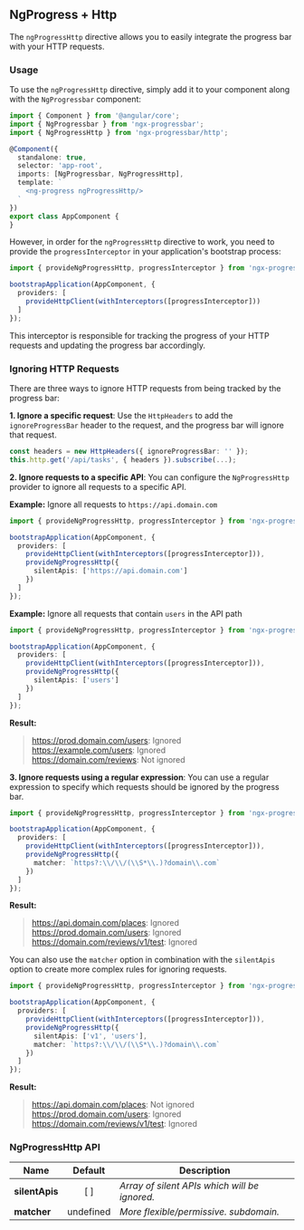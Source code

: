 ## NgProgress + Http

The `ngProgressHttp` directive allows you to easily integrate the progress bar with your HTTP requests.

### Usage

To use the `ngProgressHttp` directive, simply add it to your component along with the `NgProgressbar` component:

```typescript
import { Component } from '@angular/core';
import { NgProgressbar } from 'ngx-progressbar';
import { NgProgressHttp } from 'ngx-progressbar/http';

@Component({
  standalone: true,
  selector: 'app-root',
  imports: [NgProgressbar, NgProgressHttp],
  template: `
    <ng-progress ngProgressHttp/>
  `
})
export class AppComponent {
}
```

However, in order for the `ngProgressHttp` directive to work, you need to provide the `progressInterceptor` in your application's bootstrap process:

```typescript
import { provideNgProgressHttp, progressInterceptor } from 'ngx-progressbar/http';

bootstrapApplication(AppComponent, {
  providers: [
    provideHttpClient(withInterceptors([progressInterceptor]))
  ]
});
```

This interceptor is responsible for tracking the progress of your HTTP requests and updating the progress bar accordingly.


### Ignoring HTTP Requests

There are three ways to ignore HTTP requests from being tracked by the progress bar:

**1. Ignore a specific request**:
Use the `HttpHeaders` to add the `ignoreProgressBar` header to the request, and the progress bar will ignore that request.

```typescript
const headers = new HttpHeaders({ ignoreProgressBar: '' });
this.http.get('/api/tasks', { headers }).subscribe(...);
```

**2. Ignore requests to a specific API**:
You can configure the `NgProgressHttp` provider to ignore all requests to a specific API.

**Example:** Ignore all requests to `https://api.domain.com`

```typescript
import { provideNgProgressHttp, progressInterceptor } from 'ngx-progressbar/http';

bootstrapApplication(AppComponent, {
  providers: [
    provideHttpClient(withInterceptors([progressInterceptor])),
    provideNgProgressHttp({
      silentApis: ['https://api.domain.com']
    })
  ]
});
```

**Example:** Ignore all requests that contain `users` in the API path

```typescript
import { provideNgProgressHttp, progressInterceptor } from 'ngx-progressbar/http';

bootstrapApplication(AppComponent, {
  providers: [
    provideHttpClient(withInterceptors([progressInterceptor])),
    provideNgProgressHttp({
      silentApis: ['users']
    })
  ]
});
```

**Result:**

> https://prod.domain.com/users: Ignored  
> https://example.com/users: Ignored  
> https://domain.com/reviews: Not ignored


**3. Ignore requests using a regular expression**:
You can use a regular expression to specify which requests should be ignored by the progress bar.

```typescript
import { provideNgProgressHttp, progressInterceptor } from 'ngx-progressbar/http';

bootstrapApplication(AppComponent, {
  providers: [
    provideHttpClient(withInterceptors([progressInterceptor])),
    provideNgProgressHttp({
      matcher: `https?:\\/\\/(\\S*\\.)?domain\\.com`
    })
  ]
});
```

**Result:**

> https://api.domain.com/places: Ignored  
> https://prod.domain.com/users: Ignored  
> https://domain.com/reviews/v1/test: Ignored

You can also use the `matcher` option in combination with the `silentApis` option to create more complex rules for ignoring requests.

```typescript
import { provideNgProgressHttp, progressInterceptor } from 'ngx-progressbar/http';

bootstrapApplication(AppComponent, {
  providers: [
    provideHttpClient(withInterceptors([progressInterceptor])),
    provideNgProgressHttp({
      silentApis: ['v1', 'users'],
      matcher: `https?:\\/\\/(\\S*\\.)?domain\\.com`
    })
  ]
});
```

**Result:**

> https://api.domain.com/places: Not ignored  
> https://prod.domain.com/users: Ignored  
> https://domain.com/reviews/v1/test: Ignored

### NgProgressHttp API

| Name               | Default     | Description                                                |
| ------------------ | :---------: | ---------------------------------------------------------- |
| **silentApis**     | [ ]         | *Array of silent APIs which will be ignored.*              |
| **matcher**        | undefined   | *More flexible/permissive. subdomain.*                     |
